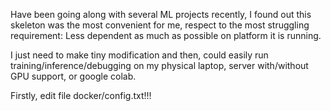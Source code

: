 Have been going along with several ML projects recently, I found out this skeleton was the most convenient for me, respect to the most struggling requirement: Less dependent as much as possible on platform it is running. 

I just need to make tiny modification and then, could easily run training/inference/debugging on my physical laptop, server with/without GPU support, or google colab.
 
 Firstly, edit file docker/config.txt!!!